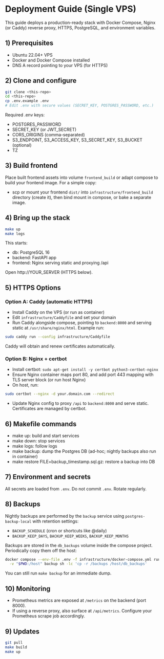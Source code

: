 # Deployment Guide (Single VPS)

This guide deploys a production-ready stack with Docker Compose, Nginx (or Caddy) reverse proxy, HTTPS, PostgreSQL, and environment variables.

## 1) Prerequisites
- Ubuntu 22.04+ VPS
- Docker and Docker Compose installed
- DNS A record pointing to your VPS (for HTTPS)

## 2) Clone and configure
```bash
git clone <this-repo>
cd <this-repo>
cp .env.example .env
# Edit .env with secure values (SECRET_KEY, POSTGRES_PASSWORD, etc.)
```

Required .env keys:
- POSTGRES_PASSWORD
- SECRET_KEY (or JWT_SECRET)
- CORS_ORIGINS (comma-separated)
- S3_ENDPOINT, S3_ACCESS_KEY, S3_SECRET_KEY, S3_BUCKET (optional)
- TZ

## 3) Build frontend
Place built frontend assets into volume `frontend_build` or adapt compose to build your frontend image. For a simple copy:
- scp or mount your frontend `dist/` into `infrastructure/frontend_build` directory (create it), then bind mount in compose, or bake a separate image.

## 4) Bring up the stack
```bash
make up
make logs
```
This starts:
- db: PostgreSQL 16
- backend: FastAPI app
- frontend: Nginx serving static and proxying /api

Open http://YOUR_SERVER (HTTPS below).

## 5) HTTPS Options

### Option A: Caddy (automatic HTTPS)
- Install Caddy on the VPS (or run as container)
- Edit `infrastructure/Caddyfile` and set your domain
- Run Caddy alongside compose, pointing to `backend:8000` and serving static at `/usr/share/nginx/html`. Example run:
```bash
sudo caddy run --config infrastructure/Caddyfile
```
Caddy will obtain and renew certificates automatically.

### Option B: Nginx + certbot
- Install certbot: `sudo apt-get install -y certbot python3-certbot-nginx`
- Ensure Nginx container maps port 80, and add port 443 mapping with TLS server block (or run host Nginx)
- On host, run:
```bash
sudo certbot --nginx -d your.domain.com --redirect
```
- Update Nginx config to proxy `/api` to `backend:8000` and serve static. Certificates are managed by certbot.

## 6) Makefile commands
- make up: build and start services
- make down: stop services
- make logs: follow logs
- make backup: dump the Postgres DB (ad-hoc; nightly backups also run in container)
- make restore FILE=backup_timestamp.sql.gz: restore a backup into DB

## 7) Environment and secrets
All secrets are loaded from `.env`. Do not commit `.env`. Rotate regularly.

## 8) Backups
Nightly backups are performed by the `backup` service using `postgres-backup-local` with retention settings:

- `BACKUP_SCHEDULE` (cron or shortcuts like @daily)
- `BACKUP_KEEP_DAYS`, `BACKUP_KEEP_WEEKS`, `BACKUP_KEEP_MONTHS`

Backups are stored in the `db_backups` volume inside the compose project. Periodically copy them off the host:

```bash
docker compose --env-file .env -f infrastructure/docker-compose.yml run --rm \
  -v "$PWD:/host" backup sh -lc 'cp -r /backups /host/db_backups'
```

You can still run `make backup` for an immediate dump.

## 10) Monitoring

- Prometheus metrics are exposed at `/metrics` on the backend (port 8000).
- If using a reverse proxy, also surface at `/api/metrics`. Configure your Prometheus scrape job accordingly.

## 9) Updates
```bash
git pull
make build
make up
```